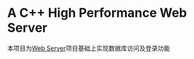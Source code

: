 # A C++ High Performance Web Server

本项目为[Web Server](https://github.com/linyacool/WebServer)项目基础上实现数据库访问及登录功能

